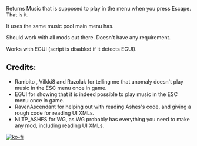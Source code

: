 Returns Music that is supposed to play in the menu when you press Escape. That is it.

It uses the same music pool main menu has.

Should work with all mods out there. Doesn't have any requirement.

Works with EGUI (script is disabled if it detects EGUI).

## Credits:
- Rambito , Vilkki8  and Razolak for telling me that anomaly doesn't play music in the ESC menu once in game.
- EGUI for showing that it is indeed possible to play music in the ESC menu once in game.
- RavenAscendant for helping out with reading Ashes's code, and giving a rough code for reading UI XMLs.
- NLTP_ASHES for WG, as WG probably has everything you need to make any mod, including reading UI XMLs.

[![ko-fi](https://ko-fi.com/img/githubbutton_sm.svg)](https://ko-fi.com/C0C0UZS4P)